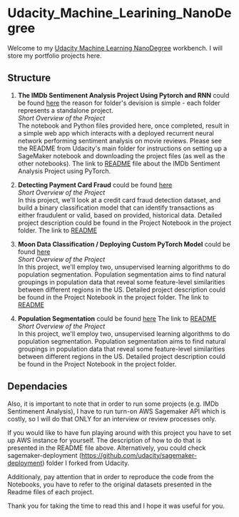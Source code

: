 # Udacity_Machine_Learining_NanoDegree

Welcome to my [Udacity Machine Learning NanoDegree](https://www.udacity.com/course/machine-learning-engineer-nanodegree--nd009t) workbench. I will store my portfolio projects here. 

## Structure 
1. **The IMDb Sentimenent Analysis Project Using Pytorch and RNN** could be found [here](https://github.com/bormaley999/Udacity_Machine_Learining_NanoDegree/tree/master/Udacity_Machine_Learining_NanoDegree/imbD%20Sentiment%20Analysis) the reason for folder's devision is simple - each folder represents a standalone project. 
<br>_Short Overview of the Project_<br>
The notebook and Python files provided here, once completed, result in a simple web app which interacts with a deployed recurrent neural network performing sentiment analysis on movie reviews.
Please see the README from Udacity's main folder for instructions on setting up a SageMaker notebook and downloading the project files (as well as the other notebooks).
The link to [README](https://github.com/bormaley999/Udacity_Machine_Learining_NanoDegree/blob/master/Udacity_Machine_Learining_NanoDegree/imbD%20Sentiment%20Analysis/README.md) file about the IMDb Sentiment Analysis Project using PyTorch.


2. **Detecting Payment Card Fraud** could be found [here](https://github.com/bormaley999/Udacity_Machine_Learining_NanoDegree/tree/master/Fraud%20Detection)
<br>_Short Overview of the Project_<br>
In this project, we'll look at a credit card fraud detection dataset, and build a binary classification model that can identify transactions as either fraudulent or valid, based on provided, historical data.
Detailed project description could be found in the Project Notebook in the project folder. 
The link to [README](https://github.com/bormaley999/Udacity_Machine_Learining_NanoDegree/blob/master/Fraud%20Detection/Readme.md)

3. **Moon Data Classification / Deploying Custom PyTorch Model** could be found [here](https://github.com/bormaley999/Udacity_Machine_Learining_NanoDegree/tree/master/Moon%20Data%20Classification%20%5C%20Custom%20PyTorch%20Model)
<br>_Short Overview of the Project_<br>
In this project, we'll employ two, unsupervised learning algorithms to do population segmentation. Population segmentation aims to find natural groupings in population data that reveal some feature-level similarities between different regions in the US.
Detailed project description could be found in the Project Notebook in the project folder. 
The link to [README](https://github.com/bormaley999/Udacity_Machine_Learining_NanoDegree/blob/master/Moon%20Data%20Classification%20%5C%20Custom%20PyTorch%20Model/Readme.md)

4. **Population Segmentation** could be found [here](https://github.com/bormaley999/Udacity_Machine_Learining_NanoDegree/tree/master/Population%20Segmentation%20with%20SageMaker)
The link to [README](https://github.com/bormaley999/Udacity_Machine_Learining_NanoDegree/blob/master/Population%20Segmentation%20with%20SageMaker/Readme.md)
<br>_Short Overview of the Project_<br>
In this project, we'll employ two, unsupervised learning algorithms to do population segmentation. Population segmentation aims to find natural groupings in population data that reveal some feature-level similarities between different regions in the US. Detailed project description could be found in the Project Notebook in the project folder. 



## Dependacies 
Also, it is important to note that in order to run some projects (e.g. IMDb Sentimenent Analysis), I have to run turn-on AWS Sagemaker API which is costly, so I will do that ONLY for an interview or review processes only.

If you would like to have fun playing around with this project you have to set up AWS instance for yourself. The description of how to do that is presented in the README file above. Alternatively, you could check sagemaker-deployment (https://github.com/udacity/sagemaker-deployment) folder I forked from Udacity.

Additionaly, pay attention that in order to reproduce the code from the Notebooks, you have to refer to the original datasets presented in the Readme files of each project.

Thank you for taking the time to read this and I hope it was useful for you.
